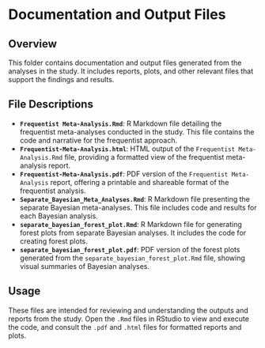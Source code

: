 # Documentation and Output Files

## Overview

This folder contains documentation and output files generated from the analyses in the study. It includes reports, plots, and other relevant files that support the findings and results.

## File Descriptions

- **`Frequentist Meta-Analysis.Rmd`**: R Markdown file detailing the frequentist meta-analyses conducted in the study. This file contains the code and narrative for the frequentist approach.
- **`Frequentist-Meta-Analysis.html`**: HTML output of the `Frequentist Meta-Analysis.Rmd` file, providing a formatted view of the frequentist meta-analysis report.
- **`Frequentist-Meta-Analysis.pdf`**: PDF version of the `Frequentist Meta-Analysis` report, offering a printable and shareable format of the frequentist analysis.
- **`Separate_Bayesian_Meta_Analyses.Rmd`**: R Markdown file presenting the separate Bayesian meta-analyses. This file includes code and results for each Bayesian analysis.
- **`separate_bayesian_forest_plot.Rmd`**: R Markdown file for generating forest plots from separate Bayesian analyses. It includes the code for creating forest plots.
- **`separate_bayesian_forest_plot.pdf`**: PDF version of the forest plots generated from the `separate_bayesian_forest_plot.Rmd` file, showing visual summaries of Bayesian analyses.

## Usage

These files are intended for reviewing and understanding the outputs and reports from the study. Open the `.Rmd` files in RStudio to view and execute the code, and consult the `.pdf` and `.html` files for formatted reports and plots.
